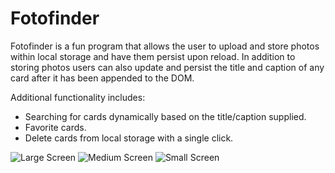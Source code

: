 # Fotofinder

Fotofinder is a fun program that allows the user to upload and store photos within local storage and have them persist upon reload. In addition to storing photos users can also update and persist the title and caption of any card after it has been appended to the DOM.

Additional functionality includes: 
- Searching for cards dynamically based on the title/caption supplied.
- Favorite cards.
- Delete cards from local storage with a single click.

![Large Screen](https://i.imgur.com/uunDGO4.png)
![Medium Screen](https://i.imgur.com/JCHeIpw.png)
![Small Screen](https://i.imgur.com/voJapgM.png)
